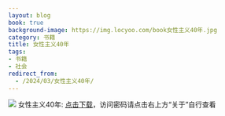```yaml
---
layout: blog
book: true
background-image: https://img.locyoo.com/book女性主义40年.jpg
category: 书籍
title: 女性主义40年
tags:
- 书籍
- 社会
redirect_from:
  - /2024/03/女性主义40年/
---
```

![](https://img.locyoo.com/book女性主义40年.jpg)
女性主义40年: <a name = "ref1" href="https://url18.ctfile.com/f/50983618-1051396903-542f9d?p=3619">点击下载</a>，访问密码请点击右上方“关于”自行查看